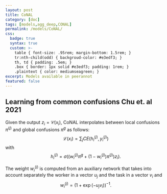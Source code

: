 ```yaml
---
layout: post
title: CoNAL
category: [doc]
tags: [models,agg_deep,CONAL]
permalink: /models/CoNAL/
css:
  badge: true
  syntax: true
  custom: >-
    table { font-size: .95rem; margin-bottom: 1.5rem; }
    tr:nth-child(odd) { backgroud-color: #e3edf3; }
    th, td { padding: .5em; }
    .box { border: 1px solid #e3edf3; padding: 1rem; }
    .plaintext { color: mediumseagreen; }
excerpt: Models available in peerannot
featured: false
---
```


## Learning from common confusions Chu et. al 2021

Given the output $z_i=\mathcal{C}(x_i)$, CoNAL interpolates between local confusions $\pi^{(j)}$ and global confusions $\pi^g$ as follows:
$$
\mathcal{L}(x_i) = \sum_{j} CE(h_i^{(j)}, y_i^{(j)})
$$
with
$$
h_i^{(j)} = \sigma((w_i^{(j)}\pi^g + (1-w_i^{(j)})\pi^{(j)} )z_i).
$$

The weight $w_i^{(j)}$ is computed from an auxiliary network that takes into account separately the worker in a vector $u_j$ and the task in a vector $v_i$ and
$$
w_i^{(j)} = (1+\exp(-u_jv_i))^{-1}.
$$